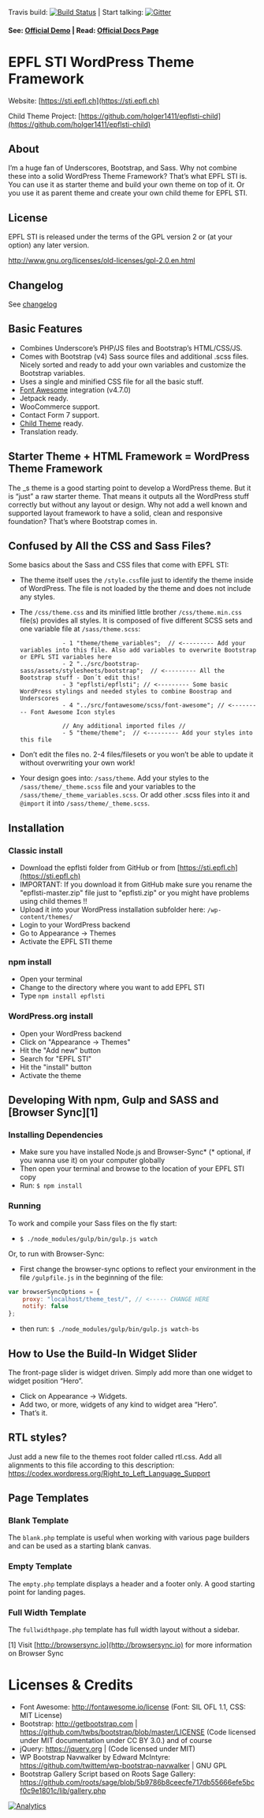 Travis build: [![Build Status](https://travis-ci.org/holger1411/epflsti.svg?branch=master)](https://travis-ci.org/holger1411/epflsti) | Start talking: [![Gitter](https://img.shields.io/gitter/room/holger1411/epflsti.svg?maxAge=2592000?style=flat-square)](https://gitter.im/holger1411/epflsti)

#### See: [Official Demo](https://sti.epfl.ch/epflsti) | Read: [Official Docs Page](https://epflsti.github.io/)

# EPFL STI WordPress Theme Framework

Website: [https://sti.epfl.ch](https://sti.epfl.ch)

Child Theme Project: [https://github.com/holger1411/epflsti-child](https://github.com/holger1411/epflsti-child)

## About

I’m a huge fan of Underscores, Bootstrap, and Sass. Why not combine these into a solid WordPress Theme Framework?
That’s what EPFL STI is.
You can use it as starter theme and build your own theme on top of it. Or you use it as parent theme and create your own child theme for EPFL STI.

## License
EPFL STI is released under the terms of the GPL version 2 or (at your option) any later version.

http://www.gnu.org/licenses/old-licenses/gpl-2.0.en.html

## Changelog
See [changelog](CHANGELOG.md)


## Basic Features

- Combines Underscore’s PHP/JS files and Bootstrap’s HTML/CSS/JS.
- Comes with Bootstrap (v4) Sass source files and additional .scss files. Nicely sorted and ready to add your own variables and customize the Bootstrap variables.
- Uses a single and minified CSS file for all the basic stuff.
- [Font Awesome](http://fortawesome.github.io/Font-Awesome/) integration (v4.7.0)
- Jetpack ready.
- WooCommerce support.
- Contact Form 7 support.
- [Child Theme](https://github.com/holger1411/epflsti-child) ready.
- Translation ready.

## Starter Theme + HTML Framework = WordPress Theme Framework

The _s theme is a good starting point to develop a WordPress theme. But it is “just” a raw starter theme. That means it outputs all the WordPress stuff correctly but without any layout or design.
Why not add a well known and supported layout framework to have a solid, clean and responsive foundation? That’s where Bootstrap comes in.

## Confused by All the CSS and Sass Files?

Some basics about the Sass and CSS files that come with EPFL STI:
- The theme itself uses the `/style.css`file just to identify the theme inside of WordPress. The file is not loaded by the theme and does not include any styles.
- The `/css/theme.css` and its minified little brother `/css/theme.min.css` file(s) provides all styles. It is composed of five different SCSS sets and one variable file at `/sass/theme.scss`:

                  - 1 "theme/theme_variables";  // <--------- Add your variables into this file. Also add variables to overwrite Bootstrap or EPFL STI variables here
                  - 2 "../src/bootstrap-sass/assets/stylesheets/bootstrap";  // <--------- All the Bootstrap stuff - Don´t edit this!
                  - 3 "epflsti/epflsti"; // <--------- Some basic WordPress stylings and needed styles to combine Boostrap and Underscores
                  - 4 "../src/fontawesome/scss/font-awesome"; // <--------- Font Awesome Icon styles

                  // Any additional imported files //
                  - 5 "theme/theme";  // <--------- Add your styles into this file

- Don’t edit the files no. 2-4 files/filesets or you won’t be able to update it without overwriting your own work!
- Your design goes into: `/sass/theme`. Add your styles to the `/sass/theme/_theme.scss` file and your variables to the `/sass/theme/_theme_variables.scss`. Or add other .scss files into it and `@import` it into `/sass/theme/_theme.scss`.

## Installation

### Classic install
- Download the epflsti folder from GitHub or from [https://sti.epfl.ch](https://sti.epfl.ch)
- IMPORTANT: If you download it from GitHub make sure you rename the "epflsti-master.zip" file just to "epflsti.zip" or you might have problems using child themes !!
- Upload it into your WordPress installation subfolder here: `/wp-content/themes/`
- Login to your WordPress backend
- Go to Appearance → Themes
- Activate the EPFL STI theme

### npm install
- Open your terminal
- Change to the directory where you want to add EPFL STI
- Type `npm install epflsti`

### WordPress.org install
- Open your WordPress backend
- Click on "Appearance -> Themes"
- Hit the "Add new" button
- Search for "EPFL STI"
- Hit the "install" button
- Activate the theme

## Developing With npm, Gulp and SASS and [Browser Sync][1]

### Installing Dependencies
- Make sure you have installed Node.js and Browser-Sync* (* optional, if you wanna use it) on your computer globally
- Then open your terminal and browse to the location of your EPFL STI copy
- Run: `$ npm install`

### Running
To work and compile your Sass files on the fly start:

- `$ ./node_modules/gulp/bin/gulp.js watch`

Or, to run with Browser-Sync:

- First change the browser-sync options to reflect your environment in the file `/gulpfile.js` in the beginning of the file:
```javascript
var browserSyncOptions = {
    proxy: "localhost/theme_test/", // <----- CHANGE HERE
    notify: false
};
```
- then run: `$ ./node_modules/gulp/bin/gulp.js watch-bs`

## How to Use the Build-In Widget Slider

The front-page slider is widget driven. Simply add more than one widget to widget position “Hero”.
- Click on Appearance → Widgets.
- Add two, or more, widgets of any kind to widget area “Hero”.
- That’s it.

## RTL styles?
Just add a new file to the themes root folder called rtl.css. Add all alignments to this file according to this description:
https://codex.wordpress.org/Right_to_Left_Language_Support

## Page Templates

### Blank Template

The `blank.php` template is useful when working with various page builders and can be used as a starting blank canvas.

### Empty Template

The `empty.php` template displays a header and a footer only. A good starting point for landing pages.

### Full Width Template

The `fullwidthpage.php` template has full width layout without a sidebar.

[1] Visit [http://browsersync.io](http://browsersync.io) for more information on Browser Sync

Licenses & Credits
=
- Font Awesome: http://fontawesome.io/license (Font: SIL OFL 1.1, CSS: MIT License)
- Bootstrap: http://getbootstrap.com | https://github.com/twbs/bootstrap/blob/master/LICENSE (Code licensed under MIT documentation under CC BY 3.0.)
and of course
- jQuery: https://jquery.org | (Code licensed under MIT)
- WP Bootstrap Navwalker by Edward McIntyre: https://github.com/twittem/wp-bootstrap-navwalker | GNU GPL
- Bootstrap Gallery Script based on Roots Sage Gallery: https://github.com/roots/sage/blob/5b9786b8ceecfe717db55666efe5bcf0c9e1801c/lib/gallery.php


[![Analytics](https://ga-beacon.appspot.com/UA-139292-31/chromeskel_a/readme)](https://github.com/igrigorik/ga-beacon)
